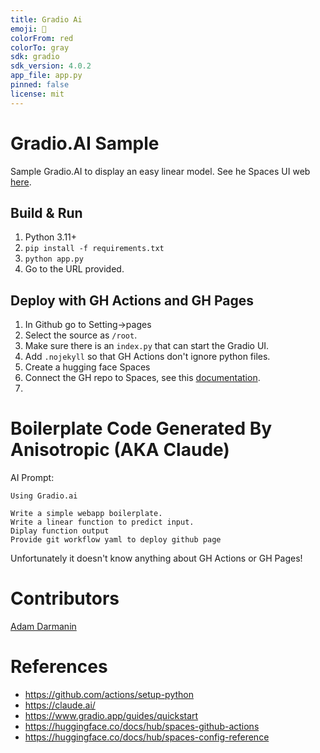 ```yaml
---
title: Gradio Ai
emoji: 🏢
colorFrom: red
colorTo: gray
sdk: gradio
sdk_version: 4.0.2
app_file: app.py
pinned: false
license: mit
---
```


# Gradio.AI Sample

Sample Gradio.AI to display an easy linear model. See he Spaces UI web [here](https://huggingface.co/spaces/radmada/gradio_ai).

## Build & Run

1. Python 3.11+
2. `pip install -f requirements.txt`
3. `python app.py`
4. Go to the URL provided.

## Deploy with GH Actions and GH Pages

1. In Github go to Setting->pages
2. Select the source as `/root`.
3. Make sure there is an `index.py` that can start the Gradio UI.
4. Add `.nojekyll` so that GH Actions don't ignore python files.
5. Create a hugging face Spaces
6. Connect the GH repo to Spaces, see this [documentation](https://huggingface.co/docs/hub/spaces-github-actions).
7. 

# Boilerplate Code Generated By Anisotropic (AKA Claude)

AI Prompt:

```
Using Gradio.ai

Write a simple webapp boilerplate. 
Write a linear function to predict input.
Diplay function output
Provide git workflow yaml to deploy github page
```

Unfortunately it doesn't know anything about GH Actions or  GH Pages!

# Contributors

[Adam Darmanin](https://github.com/adamd1985)

# References

- https://github.com/actions/setup-python
- https://claude.ai/
- https://www.gradio.app/guides/quickstart
- https://huggingface.co/docs/hub/spaces-github-actions
- https://huggingface.co/docs/hub/spaces-config-reference
